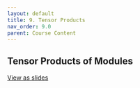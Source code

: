 ```yaml
---
layout: default
title: 9. Tensor Products
nav_order: 9.0
parent: Course Content
---
```


## Tensor Products of Modules

<div>
<a href="slides/09-tensors.html"> View as slides </a>
</div>